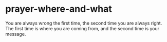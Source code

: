 # prayer-where-and-what
You are always wrong the first time, the second time you are always right. The first time is where you are coming from, and the second time is your message.
